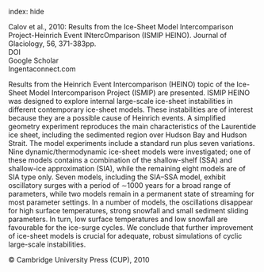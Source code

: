 index: hide

<div class="Citation">

  <div class="Citation-body">
    <div class="Citation-text">Calov et al., 2010: Results from the Ice-Sheet Model Intercomparison Project-Heinrich Event INtercOmparison (ISMIP HEINO). <span class="Article-journal">Journal of Glaciology, </span><span class="Article-volume">56, </span>371-383pp.</div>
    <div class="Citation-links">
      <div class="CitationLink" data-href="https://doi.org/10.3189/002214310792447789">
        <div class="CitationLink-icon CitationLink-Doi"></div>
        <div class="CitationLink-text">DOI</div>
      </div>
      <div class="CitationLink" data-href="https://scholar.google.com/scholar?q=10.3189/002214310792447789">
        <div class="CitationLink-icon CitationLink-Scholar"></div>
        <div class="CitationLink-text">Google Scholar</div>
      </div>
      <div class="CitationLink" data-href="http://www.ingentaconnect.com/content/igsoc/jog/2010/00000056/00000197/art00001?token=004410607e442f2067217a7634252c496e467c736a687627504541676249266d656c">
        <div class="CitationLink-icon CitationLink-Publisher"></div>
        <div class="CitationLink-text">Ingentaconnect.com</div>
      </div>
    </div>
  </div>
</div>

Results from the Heinrich Event Intercomparison (HEINO) topic of the Ice-Sheet Model Intercomparison Project (ISMIP) are presented. ISMIP HEINO was designed to explore internal large-scale ice-sheet instabilities in different contemporary ice-sheet models. These instabilities are of interest because they are a possible cause of Heinrich events. A simplified geometry experiment reproduces the main characteristics of the Laurentide ice sheet, including the sedimented region over Hudson Bay and Hudson Strait. The model experiments include a standard run plus seven variations. Nine dynamic/thermodynamic ice-sheet models were investigated; one of these models contains a combination of the shallow-shelf (SSA) and shallow-ice approximation (SIA), while the remaining eight models are of SIA type only. Seven models, including the SIA–SSA model, exhibit oscillatory surges with a period of ∼1000 years for a broad range of parameters, while two models remain in a permanent state of streaming for most parameter settings. In a number of models, the oscillations disappear for high surface temperatures, strong snowfall and small sediment sliding parameters. In turn, low surface temperatures and low snowfall are favourable for the ice-surge cycles. We conclude that further improvement of ice-sheet models is crucial for adequate, robust simulations of cyclic large-scale instabilities.

<div class="Citation-copy">
&copy; Cambridge University Press (CUP), 2010
</div>